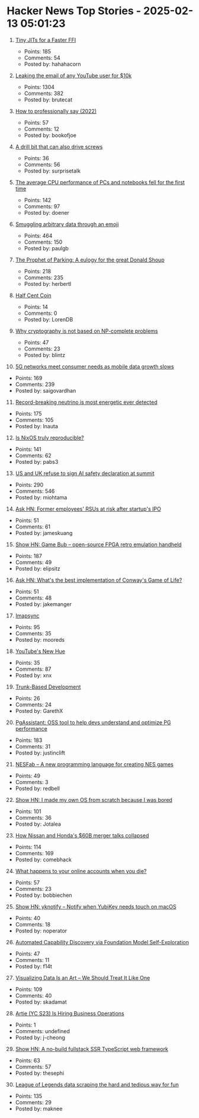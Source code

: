 # Hacker News Top Stories - 2025-02-13 05:01:23

1. [Tiny JITs for a Faster FFI](https://railsatscale.com/2025-02-12-tiny-jits-for-a-faster-ffi/)
   - Points: 185
   - Comments: 54
   - Posted by: hahahacorn

2. [Leaking the email of any YouTube user for $10k](https://brutecat.com/articles/leaking-youtube-emails)
   - Points: 1304
   - Comments: 382
   - Posted by: brutecat

3. [How to professionally say (2022)](https://github.com/AkashRajpurohit/howtoprofessionallysay)
   - Points: 57
   - Comments: 12
   - Posted by: bookofjoe

4. [A drill bit that can also drive screws](https://www.core77.com/posts/135333/Industrial-Designer-Invents-Drill-Bit-that-Can-Also-Drive-Screws)
   - Points: 36
   - Comments: 56
   - Posted by: surprisetalk

5. [The average CPU performance of PCs and notebooks fell for the first time](https://www.cpubenchmark.net/year-on-year.html)
   - Points: 142
   - Comments: 97
   - Posted by: doener

6. [Smuggling arbitrary data through an emoji](https://paulbutler.org/2025/smuggling-arbitrary-data-through-an-emoji/)
   - Points: 464
   - Comments: 150
   - Posted by: paulgb

7. [The Prophet of Parking: A eulogy for the great Donald Shoup](https://www.worksinprogress.news/p/the-prophet-of-parking)
   - Points: 218
   - Comments: 235
   - Posted by: herbertl

8. [Half Cent Coin](https://en.wikipedia.org/wiki/Half_cent_(United_States_coin))
   - Points: 14
   - Comments: 0
   - Posted by: LorenDB

9. [Why cryptography is not based on NP-complete problems](https://blintzbase.com/posts/cryptography-is-not-based-on-np-hard-problems/)
   - Points: 47
   - Comments: 23
   - Posted by: blintz

10. [5G networks meet consumer needs as mobile data growth slows](https://spectrum.ieee.org/5g-bandwidth)
   - Points: 169
   - Comments: 239
   - Posted by: saigovardhan

11. [Record-breaking neutrino is most energetic ever detected](https://www.nature.com/articles/d41586-025-00444-1)
   - Points: 175
   - Comments: 105
   - Posted by: lnauta

12. [Is NixOS truly reproducible?](https://luj.fr/blog/is-nixos-truly-reproducible.html)
   - Points: 141
   - Comments: 62
   - Posted by: pabs3

13. [US and UK refuse to sign AI safety declaration at summit](https://arstechnica.com/ai/2025/02/us-and-uk-refuse-to-sign-ai-safety-declaration-at-summit/)
   - Points: 290
   - Comments: 546
   - Posted by: miohtama

14. [Ask HN: Former employees' RSUs at risk after startup's IPO](undefined)
   - Points: 51
   - Comments: 61
   - Posted by: jameskuang

15. [Show HN: Game Bub – open-source FPGA retro emulation handheld](https://eli.lipsitz.net/posts/introducing-gamebub/)
   - Points: 187
   - Comments: 49
   - Posted by: elipsitz

16. [Ask HN: What's the best implementation of Conway's Game of Life?](undefined)
   - Points: 51
   - Comments: 48
   - Posted by: jakemanger

17. [Imapsync](https://imapsync.lamiral.info/)
   - Points: 95
   - Comments: 35
   - Posted by: mooreds

18. [YouTube's New Hue](https://design.google/library/youtube-new-red-color)
   - Points: 35
   - Comments: 87
   - Posted by: xnx

19. [Trunk-Based Development](https://bucket.co/blog/trunk-based-development)
   - Points: 26
   - Comments: 24
   - Posted by: GarethX

20. [PgAssistant: OSS tool to help devs understand and optimize PG performance](https://github.com/nexsol-technologies/pgassistant)
   - Points: 183
   - Comments: 31
   - Posted by: justinclift

21. [NESFab – A new programming language for creating NES games](https://pubby.games/nesfab.html)
   - Points: 49
   - Comments: 3
   - Posted by: redbell

22. [Show HN: I made my own OS from scratch because I was bored](https://jotalea.com.ar/misc/jotaleaos/)
   - Points: 101
   - Comments: 36
   - Posted by: Jotalea

23. [How Nissan and Honda's $60B merger talks collapsed](https://www.reuters.com/markets/deals/inside-collapse-nissan-hondas-60-billion-mega-deal-2025-02-12/)
   - Points: 114
   - Comments: 169
   - Posted by: comebhack

24. [What happens to your online accounts when you die?](https://digitalseams.com/blog/what-happens-to-your-online-accounts-when-you-die)
   - Points: 57
   - Comments: 23
   - Posted by: bobbiechen

25. [Show HN: yknotify – Notify when YubiKey needs touch on macOS](https://github.com/noperator/yknotify)
   - Points: 40
   - Comments: 18
   - Posted by: noperator

26. [Automated Capability Discovery via Foundation Model Self-Exploration](https://arxiv.org/abs/2502.07577)
   - Points: 47
   - Comments: 11
   - Posted by: f14t

27. [Visualizing Data Is an Art – We Should Treat It Like One](https://perthirtysix.com/visualizing-data-is-an-art)
   - Points: 109
   - Comments: 40
   - Posted by: skadamat

28. [Artie (YC S23) Is Hiring Business Operations](https://www.ycombinator.com/companies/artie/jobs/CM1sVks-business-operations)
   - Points: 1
   - Comments: undefined
   - Posted by: j-cheong

29. [Show HN: A no-build fullstack SSR TypeScript web framework](https://jsr.io/@fullsoak/fullsoak)
   - Points: 63
   - Comments: 57
   - Posted by: thesephi

30. [League of Legends data scraping the hard and tedious way for fun](https://maknee.github.io/blog/2025/League-Data-Scraping/)
   - Points: 135
   - Comments: 29
   - Posted by: maknee

